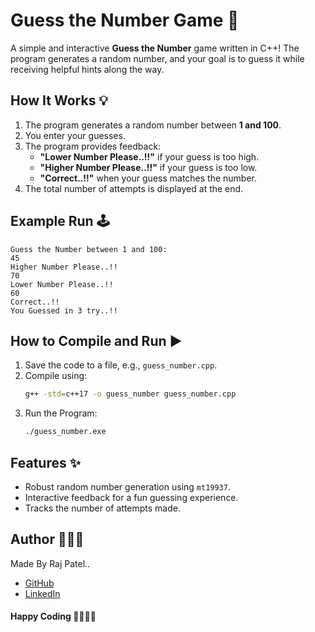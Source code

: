 # Guess the Number Game 🎯

A simple and interactive **Guess the Number** game written in C++! The program generates a random number, and your goal is to guess it while receiving helpful hints along the way.

## How It Works 💡
1. The program generates a random number between **1 and 100**.
2. You enter your guesses.
3. The program provides feedback:
   - **"Lower Number Please..!!"** if your guess is too high.
   - **"Higher Number Please..!!"** if your guess is too low.
   - **"Correct..!!"** when your guess matches the number.
4. The total number of attempts is displayed at the end.

## Example Run 🕹️
```plaintext
Guess the Number between 1 and 100: 
45
Higher Number Please..!!
70
Lower Number Please..!!
60
Correct..!!
You Guessed in 3 try..!!
```

## How to Compile and Run ▶️
1. Save the code to a file, e.g., `guess_number.cpp`.
2. Compile using:
   ```bash
   g++ -std=c++17 -o guess_number guess_number.cpp
   ```
3. Run the Program:
    ```bash
    ./guess_number.exe
    ```

## Features ✨
- Robust random number generation using `mt19937`.
- Interactive feedback for a fun guessing experience.
- Tracks the number of attempts made.


## Author 🧑🏻‍💻
Made By Raj Patel..

- [GitHub](https://github.com/Raj-Patel7807)
- [LinkedIn](https://www.linkedin.com/in/raj-patel7807)


#### Happy Coding 🧑🏻‍💻✨

